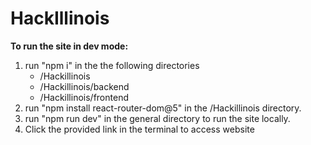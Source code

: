 # HackIllinois

**To run the site in dev mode:** <br>
1. run "npm i" in the the following directories
    * /Hackillinois
    * /Hackillinois/backend
    * /Hackillinois/frontend
2. run "npm install react-router-dom@5" in the /Hackillinois directory.
3. run "npm run dev" in the general directory to run the site locally. 
4. Click the provided link in the terminal to access website
